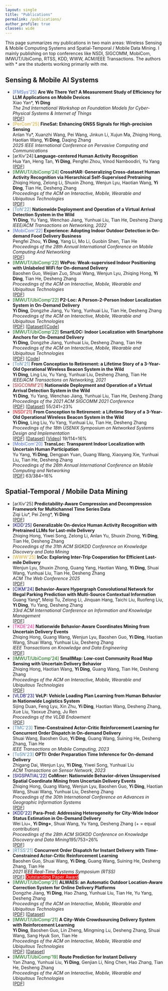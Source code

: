```yaml
---
layout: single
title: "Publications"
permalink: /publications/
author_profile: true
classes: wide
---
```


<!-- publications.md -->
<html lang="en">

<head>
    <meta charset="UTF-8">
    <meta name="viewport" content="width=device-width, initial-scale=1.0">
    <title>Publications</title>
    <link rel="stylesheet" href="style.css">
</head>
<body>
    <p>This page summarizes my publications in two main areas: Wireless Sensing & Mobile Computing Systems and Spatial-Temporal / Mobile Data Mining. I mainly publishing on top conferences like NSDI, SIGCOMM, MobiCom, IMWUT/UbiComp, RTSS, KDD, WWW, ACM/IEEE Transactions. The authors with * are the students working primarily with me.</p>

<div class="container">
    <div class="section-left">
        <h2>Sensing & Mobile AI Systems</h2>
        <!-- List publications here -->
        <ul>
            <li><span style="color:RoyalBlue">[FMSys'25]</span> <b>Are We There Yet? A Measurement Study of Efficiency for LLM Applications on Mobile Devices</b>
                <br>Xiao Yan*, <b>Yi Ding</b>
                <br><i>The 2nd International Workshop on Foundation Models for Cyber-Physical Systems & Internet of Things</i>
                <br>[<a href="https://dl.acm.org/doi/pdf/10.1145/3722565.3727192">PDF</a>]
            </li>
            <li><span style="color:Goldenrod">[PerCom'25]</span> <b>FineSat: Enhancing GNSS Signals for High-precision Sensing</b>
                <br>Anlan Yu*, Xuanzhi Wang, Pei Wang, Jinkun Li, Xujun Ma, Zhiqing Hong, Haotian Wang, <b>Yi Ding</b>, Daqing Zhang
                <br><i>2025 IEEE International Conference on Pervasive Computing and Communications</i>
            </li>
            <li>[arXiv'24] <b>Language-centered Human Activity Recognition</b>
                <br>Hua Yan, Heng Tan, <b>Yi Ding</b>, Pengfei Zhou, Vinod Namboodiri, Yu Yang
                <br>[<a href="https://arxiv.org/pdf/2410.00003">PDF</a>]</li>
            <li><span style="color:DarkGreen">[IMWUT/UbiComp'24]</span> <b>CrossHAR: Generalizing Cross-dataset Human Activity Recognition via Hierarchical Self-Supervised Pretraining</b>
                <br>Zhiqing Hong, Zelong Li, Shuxin Zhong, Wenjun Lyu, Haotian Wang, <b>Yi Ding</b>, Tian He, Desheng Zhang
                <br><i>Proceedings of the ACM on Interactive, Mobile, Wearable and Ubiquitous Technologies</i>
                <br>[<a href="https://dl.acm.org/doi/pdf/10.1145/3659597">PDF</a>]
            </li>
            <li><span style="color:SteelBlue">[ToN'22]</span> <b>Nationwide Deployment and Operation of a Virtual Arrival Detection System in the Wild</b>
                <br><b>Yi Ding</b>, Yu Yang, Wenchao Jiang, Yunhuai Liu, Tian He, Desheng Zhang
                <br><i>IEEE/ACM Transactions on Networking, 2022</i>
            </li>
            <li><span style="color:RoyalBlue">[MobiCom'22]</span> <b>Experience: Adopting Indoor Outdoor Detection in On-demand Food Delivery Business</b>
                <br>Pengfei Zhou, <b>Yi Ding</b>, Yang Li, Mo Li, Guobin Shen, Tian He
                <br><i>Proceedings of the 28th Annual International Conference on Mobile Computing And Networking</i>
                <br>[<a href="https://wands.sg/publications/full_list/papers/MobiCom_22_1.pdf">PDF</a>]
            </li>
            <li><span style="color:DarkGreen">[IMWUT/UbiComp'22]</span> <b>WePos: Weak-supervised Indoor Positioning with Unlabeled WiFi for On-demand Delivery</b>
                <br>Baoshen Guo, Weijian Zuo, Shuai Wang, Wenjun Lyu, Zhiqing Hong, <b>Yi Ding</b>, Tian He, Desheng Zhang 
                <br><i>Proceedings of the ACM on Interactive, Mobile, Wearable and Ubiquitous Technologies</i>
                <br>[<a href="https://dl.acm.org/doi/pdf/10.1145/3534574">PDF</a>]</li>
            <li><span style="color:DarkGreen">[IMWUT/UbiComp'22]</span> <b>P2-Loc: A Person-2-Person Indoor Localization System in On-Demand Delivery</b>
                <br><b>Yi Ding</b>, Dongzhe Jiang, Yu Yang, Yunhuai Liu, Tian He, Desheng Zhang
                <br><i>Proceedings of the ACM on Interactive, Mobile, Wearable and Ubiquitous Technologies</i>
                <br>[<a href="https://dl.acm.org/doi/pdf/10.1145/3517238">PDF</a>] [<a href="https://tianchi.aliyun.com/dataset/dataDetail?dataId=119097">Dataset</a>][<a href="https://github.com/dymodi/P2Loc">Code</a>]
            </li>
            <li><span style="color:DarkGreen">[IMWUT/UbiComp'22]</span> <b>SmartLOC: Indoor Localization with Smartphone Anchors for On-Demand Delivery</b>
                <br><b>Yi Ding</b>, Dongzhe Jiang, Yunhuai Liu, Desheng Zhang, Tian He
                <br><i>Proceedings of the ACM on Interactive, Mobile, Wearable and Ubiquitous Technologies</i>
                <br>[<a href="https://dl.acm.org/doi/pdf/10.1145/3494972">PDF</a>] [<a href="https://github.com/dymodi/SmartLOC">Code</a>]
            </li>
            <li><span style="color:SteelBlue">[ToN'21]</span> <b>From Conception to Retirement: a Lifetime Story of a 3-Year-Old Operational Wireless Beacon System in the Wild</b>
                <br><b>Yi Ding</b>, Ling Liu, Yu Yang, Yunhuai Liu, Desheng Zhang, Tian He
                <br><i>IEEE/ACM Transactions on Networking, 2021</i>
            </li>
            <li><span style="color:FireBrick">[SIGCOMM'21]</span> <b>Nationwide Deployment and Operation of a Virtual Arrival Detection System in the Wild</b>
                <br><b>Yi Ding</b>, Yu Yang, Wenchao Jiang, Yunhuai Liu, Tian He, Desheng Zhang
                <br><i>Proceedings of the 2021 ACM SIGCOMM 2021 Conference</i>
                <br>[<a href="https://dl.acm.org/doi/pdf/10.1145/3452296.3472911">PDF</a>] [<a href="https://tianchi.aliyun.com/dataset/dataDetail?dataId=103969">Dataset</a>] 55/241=23%
            </li>
            <li><span style="color:Red">[NSDI'21]</span> <b>From Conception to Retirement: a Lifetime Story of a 3-Year-Old Operational Wireless Beacon System in the Wild</b>
                <br><b>Yi Ding</b>, Ling Liu, Yu Yang, Yunhuai Liu, Tian He, Desheng Zhang
                <br><i>Proceedings of the 18th USENIX Symposium on Networked Systems Design and Implementation</i>
                <br>[<a href="https://www.usenix.org/system/files/nsdi21spring-ding.pdf">PDF</a>] [<a href="https://tianchi.aliyun.com/dataset/dataDetail?dataId=76359">Dataset</a>] [<a href="https://www.youtube.com/watch?v=PV9MUVwGw8o">Video</a>] 19/114=16%
            </li>
            <li><span style="color:RoyalBlue">[MobiCom'20]</span> <b>TransLoc: Transparent Indoor Localization with Uncertain Human Participation</b>
                <br>Yu Yang, <b>Yi Ding</b>, Dengpan Yuan, Guang Wang, Xiaoyang Xie, Yunhuai Liu, Tian He, Desheng Zhang
                <br><i>Proceedings of the 26th Annual International Conference on Mobile Computing and Networking</i>
                <br>[<a href="https://www.yyang.site/assets/pub/transloc.pdf">PDF</a>] 63/384=16%
            </li>
        </ul>
    </div>
    <div class="section-right">
        <h2>Spatial-Temporal / Mobile Data Mining</h2>
        <!-- List publications here -->
        <ul>
            <li>[arXiv'25] <b>Predictability-Aware Compression and Decompression Framework for Multichannel Time Series Data</b>
                <br>Ziqi Liu*, Pei Zeng*, <b>Yi Ding</b> 
                <br>[<a href="https://arxiv.org/pdf/2506.00614">PDF</a>]</li>                
            <li><span style="color:Navy">[KDD'25]</span>  <b>Generalizable On-device Human Activity Recognition with Pretrained LLMs for Last-mile Delivery</b>
                <br>Zhiqing Hong, Yiwei Song, Zelong Li, Anlan Yu, Shuxin Zhong, <b>Yi Ding</b>, Tian He, Desheng Zhang 
                <br><i>Proceedings of the 31th ACM SIGKDD Conference on Knowledge Discovery and Data Mining</i>
            </li>
            <li><span style="color:Goldenrod">[WWW'25]</span>  <b>InCo: Exploring Inter-Trip Cooperation for Efficient Last-mile Delivery</b>
                <br>Wenjun Lyu, Shuxin Zhong, Guang Yang, Haotian Wang, <b>Yi Ding</b>, Shuai Wang, Yunhuai Liu, Tian He, Desheng Zhang<br><i>ACM The Web Conference 2025</i>
                <br>[<a href="https://dl.acm.org/doi/pdf/10.1145/3696410.3714483">PDF</a>]
            </li>
            <li><span style="color:DarkBlue">[CIKM'24]</span> <b>Behavior-Aware Hypergraph Convolutional Network for Illegal Parking Prediction with Multi-Source Contextual Information</b>
                <br>Guang Yang*, Meiqi Tu, Zelong Li, Jinquan Hang, Taichi Liu, Ruofeng Liu, <b>Yi Ding</b>, Yu Yang, Desheng Zhang
                <br><i>33rd ACM International Conference on Information and Knowledge Management</i>
                <br>[<a href="https://dl.acm.org/doi/pdf/10.1145/3627673.3679563">PDF</a>]
            </li>
            <li><span style="color:DeepPink">[TKDE'24]</span> <b>Nationwide Behavior-Aware Coordinates Mining from Uncertain Delivery Events</b>
                <br>Zhiqing Hong, Guang Wang, Wenjun Lyu, Baoshen Guo, <b>Yi Ding</b>, Haotian Wang, Shuai Wang, Yunhuai Liu, Desheng Zhang
                <br><i>IEEE Transactions on Knowledge and Data Engineering</i>
                <br>[<a href="https://ieeexplore.ieee.org/stamp/stamp.jsp?tp=&arnumber=10552380">PDF</a>]
            </li>
            <li><span style="color:DarkGreen">[IMWUT/UbiComp'24]</span> <b>SmallMap: Low-cost Community Road Map Sensing with Uncertain Delivery Behavior</b>
                <br>Zhiqing Hong, Haotian Wang, <b>Yi Ding</b>, Guang Wang, Tian He, Desheng Zhang
                <br><i>Proceedings of the ACM on Interactive, Mobile, Wearable and Ubiquitous Technologies</i>
                <br>[<a href="https://dl.acm.org/doi/pdf/10.1145/3659596">PDF</a>]
            </li>
            <li><span style="color:DarkBlue">[VLDB'23]</span> <b>VeLP: Vehicle Loading Plan Learning from Human Behavior in Nationwide Logistics System</b>
                <br>Sijing Duan, Feng Lyu, Xin Zhu, <b>Yi Ding</b>, Haotian Wang, Desheng Zhang, Xue Liu, Yaoxue Zhang, Ju Ren
                <br><i>Proceedings of the VLDB Endowment</i>
                <br>[<a href="https://www.vldb.org/pvldb/vol17/p241-duan.pdf">PDF</a>]
            </li>
            <li><span style="color:SteelBlue">[TMC'23]</span> <b>Time-Constrained Actor-Critic Reinforcement Learning for Concurrent Order Dispatch in On-demand Delivery</b>
                <br>Shuai Wang, Baoshen Guo, <b>Yi Ding</b>, Guang Wang, Suining He, Desheng Zhang, Tian He
                <br><i>IEEE Transactions on Mobile Computing, 2023</i>
            </li>
            <li><span style="color:SteelBlue">[ToSN'23]</span> <b>OPTI: Order Preparation Time Inference for On-demand Delivery</b>
                <br>Zhigang Dai, Wenjun Lyu, <b>Yi Ding</b>, Yiwei Song, Yunhuai Liu
                <br><i>ACM Transactions on Sensor Network, 2023</i>
            </li>
            <li><span style="color:DarkBlue">[SIGSPATIAL'22]</span> <b>CoMiner: Nationwide Behavior-driven Unsupervised Spatial Coordinate Mining from Uncertain Delivery Events</b>
                <br>Zhiqing Hong, Guang Wang, Wenjun Lyu, Baoshen Guo, <b>Yi Ding</b>, Haotian Wang, Shuai Wang, Yunhuai Liu, Desheng Zhang
                <br><i>Proceedings of the 30th International Conference on Advances in Geographic Information Systems</i>
                <br>[<a href="https://www.dropbox.com/s/qqkg1szfrdzy6in/paper_37.pdf?dl=0">PDF</a>]
            </li>
            <li><span style="color:Navy">[KDD'22]</span> <b>Para-Pred: Addressing Heterogeneity for City-Wide Indoor Status Estimation in On-Demand Delivery</b>
                <br>Wei Liu+, <b>Yi Ding+</b>, Shuai Wang, Yu Yang, Desheng Zhang (+ = equal contribution)
                <br><i>Proceedings of the 28th ACM SIGKDD Conference on Knowledge Discovery and Data Mining</i>195/753=26%
                <br>[<a href="https://yi-ding.me/assets/files/Publications/Para-Pred.pdf">PDF</a>]
            </li>
            <li><span style="color:SteelBlue">[RTSS'21]</span> <b>Concurrent Order Dispatch for Instant Delivery with Time-Constrained Actor-Critic Reinforcement Learning</b>
                <br>Baoshen Guo, Shuai Wang, <b>Yi Ding</b>, Guang Wang, Suining He, Desheng Zhang, Tian He
                <br><i>2021 IEEE Real-Time Systems Symposium (RTSS)</i>
                <br>[<a href="https://uconnuclab.github.io/publications/2021/Conference/guo-rtss-2021.pdf">PDF</a>] <span style="background-color:red;color:White"> Outstanding Paper Award </span>
            </li>
            <li><span style="color:DarkGreen">[IMWUT/UbiComp'21]</span> <b>ALWAES: an Automatic Outdoor Location-Aware Correction System for Online Delivery Platforms</b>
                <br>Dongzhe Jiang, <b>Yi Ding</b>, Hao Zhang, Yunhuai Liu, Tian He, Yu Yang, Desheng Zhang
                <br><i>Proceedings of the ACM on Interactive, Mobile, Wearable and Ubiquitous Technologies</i>
                <br>[<a href="https://dl.acm.org/doi/pdf/10.1145/3478081">PDF</a>] [<a href="https://tianchi.aliyun.com/dataset/dataDetail?dataId=107267">Dataset</a>]
            </li>
            <li><span style="color:DarkGreen">[IMWUT/UbiComp'21]</span> <b>A City-Wide Crowdsourcing Delivery System with Reinforcement Learning</b>
                <br><b>Yi Ding</b>, Baoshen Guo, Lin Zheng, Mingming Lu, Desheng Zhang, Shuai Wang, Sang Hyuk Son, Tian He
                <br><i>Proceedings of the ACM on Interactive, Mobile, Wearable and Ubiquitous Technologies</i>
                <br>[<a href="https://dl.acm.org/doi/pdf/10.1145/3478117">PDF</a>] [<a href="https://tianchi.aliyun.com/dataset/dataDetail?dataId=106807">Dataset</a>]
            </li>
            <li><span style="color:DarkGreen">[IMWUT/UbiComp'19]</span> <b>Route Prediction for Instant Delivery</b>
                <br>Yan Zhang, Yunhuai Liu, <b>Yi Ding</b>, Genjian Li, Ning Chen, Hao Zhang, Tian He, Desheng Zhang
                <br><i>Proceedings of the ACM on Interactive, Mobile, Wearable and Ubiquitous Technologies</i>
                <br>[<a href="https://static.aminer.cn/upload/pdf/804/626/236/5d77773b47c8f76646d17f1f_0.pdf">PDF</a>]
            </li>
        </ul>
    </div>
</div>
</body>
</html>
